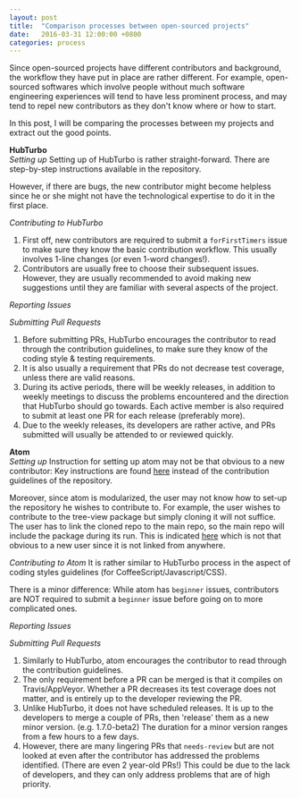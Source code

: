 ```yaml
---
layout: post
title:  "Comparison processes between open-sourced projects"
date:   2016-03-31 12:00:00 +0800
categories: process
---
```

Since open-sourced projects have different contributors and background, the workflow they have put in place are rather different. For example, open-sourced softwares which involve people without much software engineering experiences will tend to have less prominent process, and may tend to repel new contributors as they don't know where or how to start.

In this post, I will be comparing the processes between my projects and extract out the good points.

__HubTurbo__  
_Setting up_
Setting up of HubTurbo is rather straight-forward.
There are step-by-step instructions available in the repository.

However, if there are bugs, the new contributor might become helpless since he or she might not have the technological expertise to do it in the first place.

_Contributing to HubTurbo_
1. First off, new contributors are required to submit a `forFirstTimers` issue to make sure they know the basic contribution workflow. This usually involves 1-line changes (or even 1-word changes!).
2. Contributors are usually free to choose their subsequent issues. However, they are usually recommended to avoid making new suggestions until they are familiar with several aspects of the project.

_Reporting Issues_

_Submitting Pull Requests_
1. Before submitting PRs, HubTurbo encourages the contributor to read through the contribution guidelines, to make sure they know of the coding style & testing requirements.
2. It is also usually a requirement that PRs do not decrease test coverage, unless there are valid reasons.
3. During its active periods, there will be weekly releases, in addition to weekly meetings to discuss the problems encountered and the direction that HubTurbo should go towards. Each active member is also required to submit at least one PR for each release (preferably more).
4. Due to the weekly releases, its developers are rather active, and PRs submitted will usually be attended to or reviewed quickly.

__Atom__  
_Setting up_
Instruction for setting up atom may not be that obvious to a new contributor:
Key instructions are found [here](http://flight-manual.atom.io/getting-started/sections/installing-atom/) instead of the contribution guidelines of the repository.

Moreover, since atom is modularized, the user may not know how to set-up the repository he wishes to contribute to.
For example, the user wishes to contribute to the tree-view package but simply cloning it will not suffice. The user has to link the cloned repo to the main repo, so the main repo will include the package during its run. This is indicated [here](https://github.com/atom/atom/blob/master/docs/contributing-to-packages.md) which is not that obvious to a new user since it is not linked from anywhere.

_Contributing to Atom_
It is rather similar to HubTurbo process in the aspect of coding styles guidelines (for CoffeeScript/Javascript/CSS).

There is a minor difference: While atom has `beginner` issues, contributors are NOT required to submit a `beginner` issue before going on to more complicated ones.

_Reporting Issues_

_Submitting Pull Requests_
1. Similarly to HubTurbo, atom encourages the contributor to read through the contribution guidelines.
2. The only requirement before a PR can be merged is that it compiles on Travis/AppVeyor. Whether a PR decreases its test coverage does not matter, and is entirely up to the developer reviewing the PR.
3. Unlike HubTurbo, it does not have scheduled releases. It is up to the developers to merge a couple of PRs, then 'release' them as a new minor version. (e.g. 1.7.0-beta2) The duration for a minor version ranges from a few hours to a few days.
4. However, there are many lingering PRs that `needs-review` but are not looked at even after the contributor has addressed the problems identified. (There are even 2 year-old PRs!) This could be due to the lack of developers, and they can only address problems that are of high priority.
